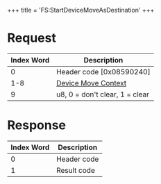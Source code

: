+++
title = 'FS:StartDeviceMoveAsDestination'
+++

# Request

| Index Word | Description                                                             |
|------------|-------------------------------------------------------------------------|
| 0          | Header code \[0x08590240\]                                              |
| 1-8        | [Device Move Context](Filesystem_services#DeviceMoveContext "wikilink") |
| 9          | u8, 0 = don't clear, 1 = clear                                          |

# Response

| Index Word | Description |
|------------|-------------|
| 0          | Header code |
| 1          | Result code |
